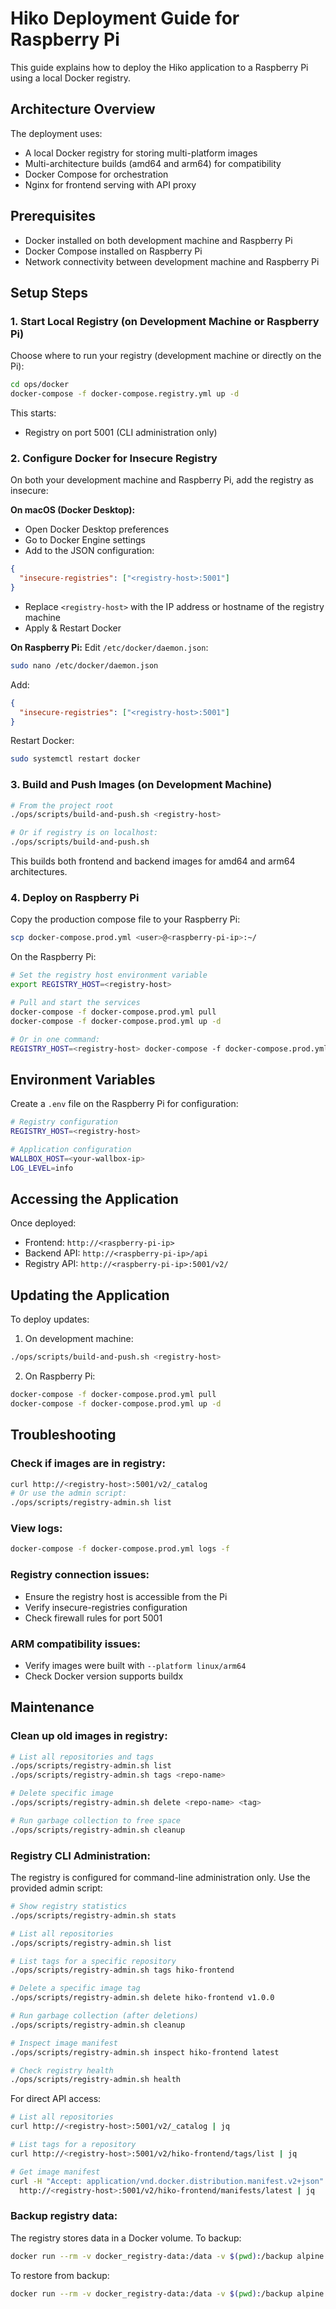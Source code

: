 # Hiko Deployment Guide for Raspberry Pi

This guide explains how to deploy the Hiko application to a Raspberry Pi using a local Docker registry.

## Architecture Overview

The deployment uses:
- A local Docker registry for storing multi-platform images
- Multi-architecture builds (amd64 and arm64) for compatibility
- Docker Compose for orchestration
- Nginx for frontend serving with API proxy

## Prerequisites

- Docker installed on both development machine and Raspberry Pi
- Docker Compose installed on Raspberry Pi
- Network connectivity between development machine and Raspberry Pi

## Setup Steps

### 1. Start Local Registry (on Development Machine or Raspberry Pi)

Choose where to run your registry (development machine or directly on the Pi):

```bash
cd ops/docker
docker-compose -f docker-compose.registry.yml up -d
```

This starts:
- Registry on port 5001 (CLI administration only)

### 2. Configure Docker for Insecure Registry

On both your development machine and Raspberry Pi, add the registry as insecure:

**On macOS (Docker Desktop):**
- Open Docker Desktop preferences
- Go to Docker Engine settings
- Add to the JSON configuration:
```json
{
  "insecure-registries": ["<registry-host>:5001"]
}
```
- Replace `<registry-host>` with the IP address or hostname of the registry machine
- Apply & Restart Docker

**On Raspberry Pi:**
Edit `/etc/docker/daemon.json`:
```bash
sudo nano /etc/docker/daemon.json
```

Add:
```json
{
  "insecure-registries": ["<registry-host>:5001"]
}
```

Restart Docker:
```bash
sudo systemctl restart docker
```

### 3. Build and Push Images (on Development Machine)

```bash
# From the project root
./ops/scripts/build-and-push.sh <registry-host>

# Or if registry is on localhost:
./ops/scripts/build-and-push.sh
```

This builds both frontend and backend images for amd64 and arm64 architectures.

### 4. Deploy on Raspberry Pi

Copy the production compose file to your Raspberry Pi:
```bash
scp docker-compose.prod.yml <user>@<raspberry-pi-ip>:~/
```

On the Raspberry Pi:
```bash
# Set the registry host environment variable
export REGISTRY_HOST=<registry-host>

# Pull and start the services
docker-compose -f docker-compose.prod.yml pull
docker-compose -f docker-compose.prod.yml up -d

# Or in one command:
REGISTRY_HOST=<registry-host> docker-compose -f docker-compose.prod.yml up -d
```

## Environment Variables

Create a `.env` file on the Raspberry Pi for configuration:

```bash
# Registry configuration
REGISTRY_HOST=<registry-host>

# Application configuration
WALLBOX_HOST=<your-wallbox-ip>
LOG_LEVEL=info
```

## Accessing the Application

Once deployed:
- Frontend: `http://<raspberry-pi-ip>`
- Backend API: `http://<raspberry-pi-ip>/api`
- Registry API: `http://<raspberry-pi-ip>:5001/v2/`

## Updating the Application

To deploy updates:

1. On development machine:
```bash
./ops/scripts/build-and-push.sh <registry-host>
```

2. On Raspberry Pi:
```bash
docker-compose -f docker-compose.prod.yml pull
docker-compose -f docker-compose.prod.yml up -d
```

## Troubleshooting

### Check if images are in registry:
```bash
curl http://<registry-host>:5001/v2/_catalog
# Or use the admin script:
./ops/scripts/registry-admin.sh list
```

### View logs:
```bash
docker-compose -f docker-compose.prod.yml logs -f
```

### Registry connection issues:
- Ensure the registry host is accessible from the Pi
- Verify insecure-registries configuration
- Check firewall rules for port 5001

### ARM compatibility issues:
- Verify images were built with `--platform linux/arm64`
- Check Docker version supports buildx

## Maintenance

### Clean up old images in registry:
```bash
# List all repositories and tags
./ops/scripts/registry-admin.sh list
./ops/scripts/registry-admin.sh tags <repo-name>

# Delete specific image
./ops/scripts/registry-admin.sh delete <repo-name> <tag>

# Run garbage collection to free space
./ops/scripts/registry-admin.sh cleanup
```

### Registry CLI Administration:
The registry is configured for command-line administration only. Use the provided admin script:

```bash
# Show registry statistics
./ops/scripts/registry-admin.sh stats

# List all repositories
./ops/scripts/registry-admin.sh list

# List tags for a specific repository
./ops/scripts/registry-admin.sh tags hiko-frontend

# Delete a specific image tag
./ops/scripts/registry-admin.sh delete hiko-frontend v1.0.0

# Run garbage collection (after deletions)
./ops/scripts/registry-admin.sh cleanup

# Inspect image manifest
./ops/scripts/registry-admin.sh inspect hiko-frontend latest

# Check registry health
./ops/scripts/registry-admin.sh health
```

For direct API access:
```bash
# List all repositories
curl http://<registry-host>:5001/v2/_catalog | jq

# List tags for a repository
curl http://<registry-host>:5001/v2/hiko-frontend/tags/list | jq

# Get image manifest
curl -H "Accept: application/vnd.docker.distribution.manifest.v2+json" \
  http://<registry-host>:5001/v2/hiko-frontend/manifests/latest | jq
```

### Backup registry data:
The registry stores data in a Docker volume. To backup:
```bash
docker run --rm -v docker_registry-data:/data -v $(pwd):/backup alpine tar czf /backup/registry-backup.tar.gz /data
```

To restore from backup:
```bash
docker run --rm -v docker_registry-data:/data -v $(pwd):/backup alpine tar xzf /backup/registry-backup-YYYYMMDD.tar.gz -C /
```